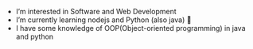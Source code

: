 
-  I’m interested in Software and Web Development  
-  I’m currently learning nodejs and Python (also java) 🌱
-  I have some knowledge of OOP(Object-oriented programming) in java and python


<!---
marck001/marck001 is a ✨ special ✨ repository because its `README.md` (this file) appears on your GitHub profile.
You can click the Preview link to take a look at your changes.
--->
